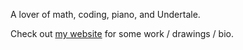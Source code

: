 A lover of math, coding, piano, and Undertale.

Check out [my website](apzzd.github.io) for some work / drawings / bio.
